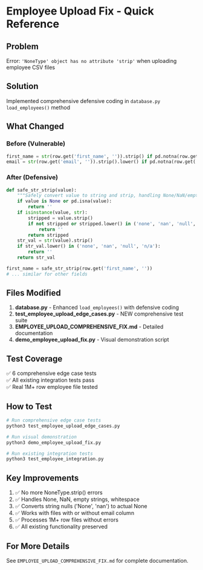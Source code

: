 # Employee Upload Fix - Quick Reference

## Problem
Error: `'NoneType' object has no attribute 'strip'` when uploading employee CSV files

## Solution
Implemented comprehensive defensive coding in `database.py` `load_employees()` method

## What Changed

### Before (Vulnerable)
```python
first_name = str(row.get('first_name', '')).strip() if pd.notna(row.get('first_name')) else ''
email = str(row.get('email', '')).strip().lower() if pd.notna(row.get('email')) and row.get('email') else None
```

### After (Defensive)
```python
def safe_str_strip(value):
    """Safely convert value to string and strip, handling None/NaN/empty"""
    if value is None or pd.isna(value):
        return ''
    if isinstance(value, str):
        stripped = value.strip()
        if not stripped or stripped.lower() in ('none', 'nan', 'null', 'n/a'):
            return ''
        return stripped
    str_val = str(value).strip()
    if str_val.lower() in ('none', 'nan', 'null', 'n/a'):
        return ''
    return str_val

first_name = safe_str_strip(row.get('first_name', ''))
# ... similar for other fields
```

## Files Modified
1. **database.py** - Enhanced `load_employees()` with defensive coding
2. **test_employee_upload_edge_cases.py** - NEW comprehensive test suite  
3. **EMPLOYEE_UPLOAD_COMPREHENSIVE_FIX.md** - Detailed documentation
4. **demo_employee_upload_fix.py** - Visual demonstration script

## Test Coverage
✅ 6 comprehensive edge case tests  
✅ All existing integration tests pass  
✅ Real 1M+ row employee file tested  

## How to Test
```bash
# Run comprehensive edge case tests
python3 test_employee_upload_edge_cases.py

# Run visual demonstration
python3 demo_employee_upload_fix.py

# Run existing integration tests
python3 test_employee_integration.py
```

## Key Improvements
1. ✅ No more NoneType.strip() errors
2. ✅ Handles None, NaN, empty strings, whitespace
3. ✅ Converts string nulls ('None', 'nan') to actual None
4. ✅ Works with files with or without email column
5. ✅ Processes 1M+ row files without errors
6. ✅ All existing functionality preserved

## For More Details
See `EMPLOYEE_UPLOAD_COMPREHENSIVE_FIX.md` for complete documentation.
